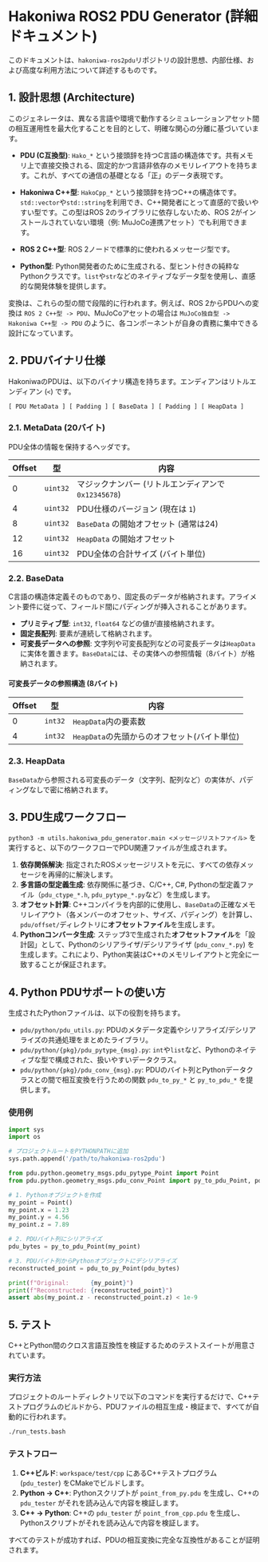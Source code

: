 # Hakoniwa ROS2 PDU Generator (詳細ドキュメント)

このドキュメントは、`hakoniwa-ros2pdu`リポジトリの設計思想、内部仕様、および高度な利用方法について詳述するものです。

## 1. 設計思想 (Architecture)

このジェネレータは、異なる言語や環境で動作するシミュレーションアセット間の相互運用性を最大化することを目的として、明確な関心の分離に基づいています。

- **PDU (C互換型)**: `Hako_*` という接頭辞を持つC言語の構造体です。共有メモリ上で直接交換される、固定的かつ言語非依存のメモリレイアウトを持ちます。これが、すべての通信の基礎となる「正」のデータ表現です。

- **Hakoniwa C++型**: `HakoCpp_*` という接頭辞を持つC++の構造体です。`std::vector`や`std::string`を利用でき、C++開発者にとって直感的で扱いやすい型です。この型はROS 2のライブラリに依存しないため、ROS 2がインストールされていない環境（例: MuJoCo連携アセット）でも利用できます。

- **ROS 2 C++型**: ROS 2ノードで標準的に使われるメッセージ型です。

- **Python型**: Python開発者のために生成される、型ヒント付きの純粋なPythonクラスです。`list`や`str`などのネイティブなデータ型を使用し、直感的な開発体験を提供します。

変換は、これらの型の間で段階的に行われます。例えば、ROS 2からPDUへの変換は `ROS 2 C++型 -> PDU`、MuJoCoアセットの場合は `MuJoCo独自型 -> Hakoniwa C++型 -> PDU` のように、各コンポーネントが自身の責務に集中できる設計になっています。

## 2. PDUバイナリ仕様

HakoniwaのPDUは、以下のバイナリ構造を持ちます。エンディアンはリトルエンディアン (`<`) です。

```
[ PDU MetaData ] [ Padding ] [ BaseData ] [ Padding ] [ HeapData ]
```

### 2.1. MetaData (20バイト)

PDU全体の情報を保持するヘッダです。

| Offset | 型      | 内容                                   |
|--------|---------|----------------------------------------|
| 0      | `uint32`| マジックナンバー (リトルエンディアンで `0x12345678`) |
| 4      | `uint32`| PDU仕様のバージョン (現在は `1`)         |
| 8      | `uint32`| `BaseData` の開始オフセット (通常は24)   |
| 12     | `uint32`| `HeapData` の開始オフセット              |
| 16     | `uint32`| PDU全体の合計サイズ (バイト単位)       |

### 2.2. BaseData

C言語の構造体定義そのものであり、固定長のデータが格納されます。アライメント要件に従って、フィールド間にパディングが挿入されることがあります。

- **プリミティブ型**: `int32`, `float64` などの値が直接格納されます。
- **固定長配列**: 要素が連続して格納されます。
- **可変長データへの参照**: 文字列や可変長配列などの可変長データは`HeapData`に実体を置きます。`BaseData`には、その実体への参照情報（8バイト）が格納されます。

#### 可変長データの参照構造 (8バイト)

| Offset | 型      | 内容                                   |
|--------|---------|----------------------------------------|
| 0      | `int32` | `HeapData`内の要素数                   |
| 4      | `int32` | `HeapData`の先頭からのオフセット(バイト単位) |

### 2.3. HeapData

`BaseData`から参照される可変長のデータ（文字列、配列など）の実体が、パディングなしで密に格納されます。

## 3. PDU生成ワークフロー

`python3 -m utils.hakoniwa_pdu_generator.main <メッセージリストファイル>` を実行すると、以下のワークフローでPDU関連ファイルが生成されます。

1.  **依存関係解決**: 指定されたROSメッセージリストを元に、すべての依存メッセージを再帰的に解決します。
2.  **多言語の型定義生成**: 依存関係に基づき、C/C++, C#, Pythonの型定義ファイル（`pdu_ctype_*.h`, `pdu_pytype_*.py`など）を生成します。
3.  **オフセット計算**: C++コンパイラを内部的に使用し、`BaseData`の正確なメモリレイアウト（各メンバーのオフセット、サイズ、パディング）を計算し、`pdu/offset/`ディレクトリに**オフセットファイル**を生成します。
4.  **Pythonコンバータ生成**: ステップ3で生成された**オフセットファイル**を「設計図」として、Pythonのシリアライザ/デシリアライザ (`pdu_conv_*.py`) を生成します。これにより、Python実装はC++のメモリレイアウトと完全に一致することが保証されます。

## 4. Python PDUサポートの使い方

生成されたPythonファイルは、以下の役割を持ちます。

- `pdu/python/pdu_utils.py`: PDUのメタデータ定義やシリアライズ/デシリアライズの共通処理をまとめたライブラリ。
- `pdu/python/{pkg}/pdu_pytype_{msg}.py`: `int`や`list`など、Pythonのネイティブな型で構成された、扱いやすいデータクラス。
- `pdu/python/{pkg}/pdu_conv_{msg}.py`: PDUのバイト列とPythonデータクラスとの間で相互変換を行うための関数 `pdu_to_py_*` と `py_to_pdu_*` を提供します。

### 使用例

```python
import sys
import os

# プロジェクトルートをPYTHONPATHに追加
sys.path.append('/path/to/hakoniwa-ros2pdu')

from pdu.python.geometry_msgs.pdu_pytype_Point import Point
from pdu.python.geometry_msgs.pdu_conv_Point import py_to_pdu_Point, pdu_to_py_Point

# 1. Pythonオブジェクトを作成
my_point = Point()
my_point.x = 1.23
my_point.y = 4.56
my_point.z = 7.89

# 2. PDUバイト列にシリアライズ
pdu_bytes = py_to_pdu_Point(my_point)

# 3. PDUバイト列からPythonオブジェクトにデシリアライズ
reconstructed_point = pdu_to_py_Point(pdu_bytes)

print(f"Original:      {my_point}")
print(f"Reconstructed: {reconstructed_point}")
assert abs(my_point.z - reconstructed_point.z) < 1e-9
```

## 5. テスト

C++とPython間のクロス言語互換性を検証するためのテストスイートが用意されています。

### 実行方法

プロジェクトのルートディレクトリで以下のコマンドを実行するだけで、C++テストプログラムのビルドから、PDUファイルの相互生成・検証まで、すべてが自動的に行われます。

```bash
./run_tests.bash
```

### テストフロー

1.  **C++ビルド**: `workspace/test/cpp` にあるC++テストプログラム (`pdu_tester`) をCMakeでビルドします。
2.  **Python -> C++**: Pythonスクリプトが `point_from_py.pdu` を生成し、C++の `pdu_tester` がそれを読み込んで内容を検証します。
3.  **C++ -> Python**: C++の `pdu_tester` が `point_from_cpp.pdu` を生成し、Pythonスクリプトがそれを読み込んで内容を検証します。

すべてのテストが成功すれば、PDUの相互変換に完全な互換性があることが証明されます。
